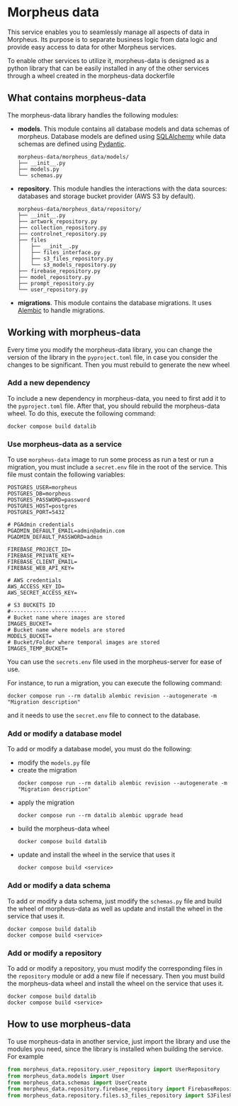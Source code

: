 # Morpheus data

This service enables you to seamlessly manage all aspects of data in Morpheus. Its purpose is
to separate business logic from data logic and provide easy access to data for other Morpheus services. 

To enable other services to utilize it, morpheus-data is designed as a python library that can
be easily installed in any of the other services through a wheel created in the morpheus-data dockerfile

## What contains morpheus-data

The morpheus-data library handles the following modules:

 - **models**. This module contains all database models and data schemas of morpheus. Database models 
   are defined using [SQLAlchemy](https://www.sqlalchemy.org/) while data schemas are defined using 
   [Pydantic](https://pydantic-docs.helpmanual.io/).
    ```
    morpheus-data/morpheus_data/models/
    ├── __init__.py
    ├── models.py
    └── schemas.py
    ```
 - **repository**. This module handles the interactions with the data sources: databases and storage
   bucket provider (AWS S3 by default).
    ```
    morpheus-data/morpheus_data/repository/
    ├── __init__.py
    ├── artwork_repository.py
    ├── collection_repository.py
    ├── controlnet_repository.py
    ├── files
    │   ├── __init__.py
    │   ├── files_interface.py
    │   ├── s3_files_repository.py
    │   └── s3_models_repository.py
    ├── firebase_repository.py
    ├── model_repository.py
    ├── prompt_repository.py
    └── user_repository.py
    ```
 - **migrations**. This module contains the database migrations. It uses [Alembic](https://alembic.sqlalchemy.org/en/latest/)
    to handle migrations.


## Working with morpheus-data

Every time you modify the morpheus-data library, you can change the version of the library in the 
`pyproject.toml` file, in case you consider the changes to be significant. Then you must rebuild 
to generate the new wheel


### Add a new dependency
To include a new dependency in morpheus-data, you need to first add it to the `pyproject.toml` file. 
After that, you should rebuild the morpheus-data wheel. To do this, execute the following command:
```shell
docker compose build datalib
```

### Use morpheus-data as a service
To use `morpheus-data` image to run some process as run a test or run a migration, you must include a
`secret.env` file in the root of the service. This file must contain the following variables:
```shell
POSTGRES_USER=morpheus
POSTGRES_DB=morpheus
POSTGRES_PASSWORD=password
POSTGRES_HOST=postgres
POSTGRES_PORT=5432

# PGAdmin credentials
PGADMIN_DEFAULT_EMAIL=admin@admin.com
PGADMIN_DEFAULT_PASSWORD=admin

FIREBASE_PROJECT_ID=
FIREBASE_PRIVATE_KEY=
FIREBASE_CLIENT_EMAIL=
FIREBASE_WEB_API_KEY=

# AWS credentials
AWS_ACCESS_KEY_ID=
AWS_SECRET_ACCESS_KEY=

# S3 BUCKETS ID
#------------------------
# Bucket name where images are stored
IMAGES_BUCKET=
# Bucket name where models are stored
MODELS_BUCKET=
# Bucket/Folder where temporal images are stored
IMAGES_TEMP_BUCKET=
```

You can use the `secrets.env` file used in the morpheus-server for ease of use.

For instance, to run a migration, you can execute the following command:
```shell
docker compose run --rm datalib alembic revision --autogenerate -m "Migration description"
```
and it needs to use the `secret.env` file to connect to the database.


### Add or modify a database model
To add or modify a database model, you must do the following:
- modify the `models.py` file
- create the migration
    ```shell
    docker compose run --rm datalib alembic revision --autogenerate -m "Migration description"
    ```
- apply the migration
    ```shell
    docker compose run --rm datalib alembic upgrade head
    ```
- build the morpheus-data wheel
    ```shell
    docker compose build datalib
    ```
- update and install the wheel in the service that uses it
    ```shell
    docker compose build <service>
    ```
  
### Add or modify a data schema
To add or modify a data schema, just modify the `schemas.py` file and build the wheel of
morpheus-data as well as update and install the wheel in the service that uses it.
```shell
docker compose build datalib
docker compose build <service>
```

### Add or modify a repository
To add or modify a repository, you must modify the corresponding files in the `repository` 
module or add a new file if necessary. Then you must build the morpheus-data wheel and 
install the wheel on the service that uses it.
```shell
docker compose build datalib
docker compose build <service>
```

## How to use morpheus-data
To use morpheus-data in another service, just import the library and use the modules you need,
since the library is installed when building the service. For example
```python
from morpheus_data.repository.user_repository import UserRepository
from morpheus_data.models import User
from morpheus_data.schemas import UserCreate
from morpheus_data.repository.firebase_repository import FirebaseRepository
from morpheus_data.repository.files.s3_files_repository import S3FilesRepository
```



